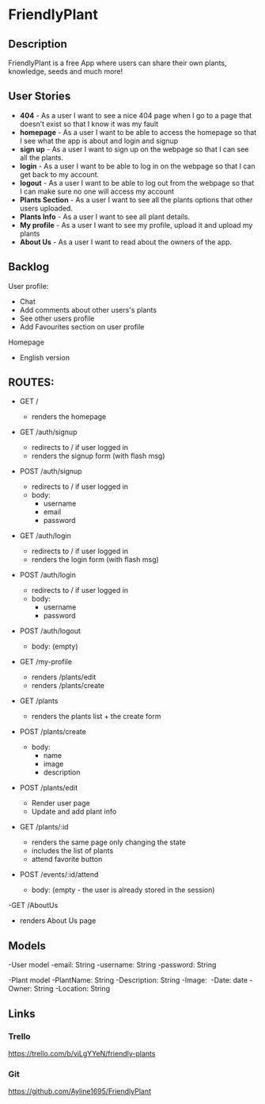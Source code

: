 # FriendlyPlant

## Description
FriendlyPlant is a free App where users can share their own plants, knowledge, seeds and much more!

## User Stories

- **404** - As a user I want to see a nice 404 page when I go to a page that doesn’t exist so that I know it was my fault 
- **homepage** - As a user I want to be able to access the homepage so that I see what the app is about and login and signup
- **sign up** - As a user I want to sign up on the webpage so that I can see all the plants.
- **login** - As a user I want to be able to log in on the webpage so that I can get back to my account.
- **logout** - As a user I want to be able to log out from the webpage so that I can make sure no one will access my account
- **Plants Section** - As a user I want to see all the plants options that other users uploaded.
- **Plants Info** - As a user I want to see all plant details.
- **My profile** - As a user I want to see my profile, upload it and upload my plants
- **About Us** - As a user I want to read about the owners of the app.

## Backlog

User profile:
- Chat
- Add comments about other users's plants
- See other users profile
- Add Favourites section on user profile

Homepage
- English version

## ROUTES:

- GET / 
  - renders the homepage
- GET /auth/signup
  - redirects to / if user logged in
  - renders the signup form (with flash msg)
- POST /auth/signup
  - redirects to / if user logged in
  - body:
    - username
    - email
    - password
- GET /auth/login
  - redirects to / if user logged in
  - renders the login form (with flash msg)
- POST /auth/login
  - redirects to / if user logged in
  - body:
    - username
    - password
- POST /auth/logout
  - body: (empty)
- GET /my-profile
  - renders /plants/edit
  - renders /plants/create
  
- GET /plants
  - renders the plants list + the create form
- POST /plants/create 
  - body: 
    - name
    - image
    - description
- POST /plants/edit 
  - Render user page
  - Update and add plant info

- GET /plants/:id
  - renders the same page only changing the state
  - includes the list of plants
  - attend favorite button 
- POST /events/:id/attend 
  - body: (empty - the user is already stored in the session)
  
-GET /AboutUs
  - renders About Us page 
  
  ## Models

-User model
  -email: String
  -username: String
  -password: String

-Plant model
  -PlantName: String
  -Description: String
  -Image: <img>
  -Date: date
  -Owner: String
  -Location: String
  
  ## Links

### Trello
https://trello.com/b/viLgYYeN/friendly-plants

### Git

https://github.com/Ayline1695/FriendlyPlant
  
